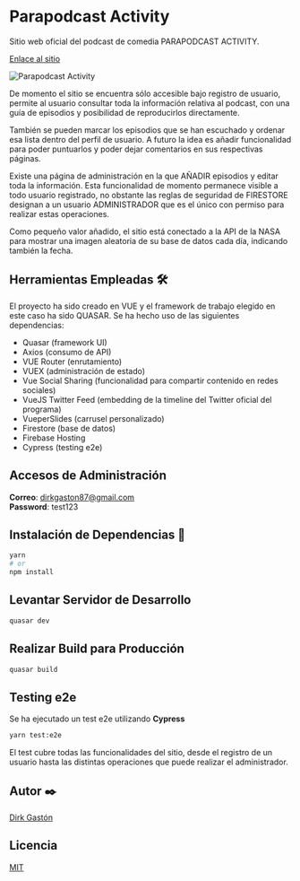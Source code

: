 # Parapodcast Activity

Sitio web oficial del podcast de comedia PARAPODCAST ACTIVITY.

[Enlace al sitio](https://parapodcast-activity.web.app)

![Parapodcast Activity](https://i.imgur.com/803OeHo.png)


De momento el sitio se encuentra sólo accesible bajo registro de usuario, permite al usuario consultar toda la información relativa al podcast, con una guía de episodios y posibilidad de reproducirlos directamente. 

También se pueden marcar los episodios que se han escuchado y ordenar esa lista dentro del perfil de usuario. A futuro la idea es añadir funcionalidad para poder puntuarlos y poder dejar comentarios en sus respectivas páginas.

Existe una página de administración en la que AÑADIR episodios y editar toda la información. Esta funcionalidad de momento permanece visible a todo usuario registrado, no obstante las reglas de seguridad de FIRESTORE designan a un usuario ADMINISTRADOR que es el único con permiso para realizar estas operaciones.

Como pequeño valor añadido, el sitio está conectado a la API de la NASA para mostrar una imagen aleatoria de su base de datos cada día, indicando también la fecha.

## Herramientas Empleadas 🛠️

El proyecto ha sido creado en VUE y el framework de trabajo elegido en este caso ha sido QUASAR. Se ha hecho uso de las siguientes dependencias:

+ Quasar (framework UI)
+ Axios (consumo de API)
+ VUE Router (enrutamiento)
+ VUEX (administración de estado)
+ Vue Social Sharing (funcionalidad para compartir contenido en redes sociales)
+ VueJS Twitter Feed (embedding de la timeline del Twitter oficial del programa)
+ VueperSlides (carrusel personalizado)
+ Firestore (base de datos)
+ Firebase Hosting
+ Cypress (testing e2e)

## Accesos de Administración

**Correo**: dirkgaston87@gmail.com  
**Password**: test123

## Instalación de Dependencias 🚀

```bash
yarn
# or
npm install
```

## Levantar Servidor de Desarrollo

```bash
quasar dev
```

## Realizar Build para Producción
```bash
quasar build
```

## Testing e2e

Se ha ejecutado un test e2e utilizando **Cypress**
```bash
yarn test:e2e
```
El test cubre todas las funcionalidades del sitio, desde el registro de un usuario hasta las distintas operaciones que puede realizar el administrador.

## Autor ✒️
[Dirk Gastón](https://github.com/dirkgaston)

## Licencia
[MIT](https://choosealicense.com/licenses/mit/)
